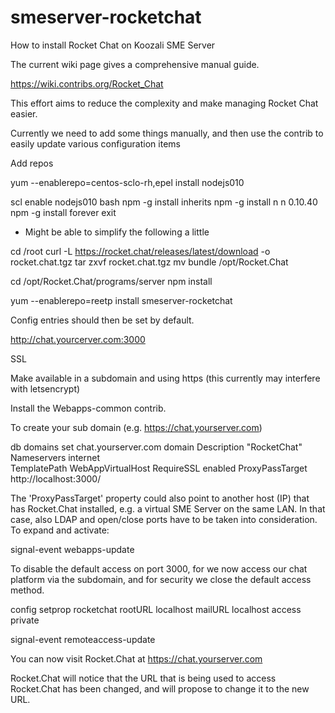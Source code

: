 # smeserver-rocketchat

How to install Rocket Chat on Koozali SME Server

The current wiki page gives a comprehensive manual guide.

https://wiki.contribs.org/Rocket_Chat

This effort aims to reduce the complexity and make managing Rocket Chat easier.

Currently we need to add some things manually, and then use the contrib to easily update various configuration items

Add repos

yum --enablerepo=centos-sclo-rh,epel install nodejs010

scl enable nodejs010 bash
npm -g install inherits
npm -g install n
n 0.10.40
npm -g install forever
exit

* Might be able to simplify the following a little

cd /root
curl -L https://rocket.chat/releases/latest/download -o rocket.chat.tgz
tar zxvf rocket.chat.tgz
mv bundle /opt/Rocket.Chat

cd /opt/Rocket.Chat/programs/server
npm install

yum --enablerepo=reetp install smeserver-rocketchat

Config entries should then be set by default.

http://chat.yourcerver.com:3000


SSL

Make available in a subdomain and using https (this currently may interfere with letsencrypt)

Install the Webapps-common contrib.

To create your sub domain (e.g. https://chat.yourserver.com)

db domains set chat.yourserver.com domain Description "RocketChat" Nameservers internet \
TemplatePath WebAppVirtualHost RequireSSL enabled ProxyPassTarget http://localhost:3000/

The 'ProxyPassTarget' property could also point to another host (IP) that has Rocket.Chat installed, e.g. a virtual SME Server on the same LAN.
In that case, also LDAP and open/close ports have to be taken into consideration. To expand and activate:

signal-event webapps-update

To disable the default access on port 3000, for we now access our chat platform via the subdomain, and for security we close the default access method.

config setprop rocketchat rootURL localhost mailURL localhost access private

signal-event remoteaccess-update

You can now visit Rocket.Chat at https://chat.yourserver.com

Rocket.Chat will notice that the URL that is being used to access Rocket.Chat has been changed, and will propose to change it to the new URL.


